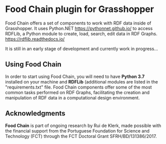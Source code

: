 # Food Chain plugin for Grasshopper

Food Chain offers a set of components to work with RDF data inside of Grasshopper. It uses Python.NET <https://pythonnet.github.io/> to access RDFLib, a Python module to create, load, search, edit data in RDF Graphs. <https://rdflib.readthedocs.io/>

It is still in an early stage of development and currently work in progress...

## Using Food Chain

In order to start using Food Chain, you will need to have **Python 3.7** installed on your machine and **RDFLib** (additional modules are listed in the "requirements.txt" file.
Food Chain components offer some of the most common tasks performed on RDF Graphs, facilitating the creation and manipulation of RDF data in a computational design environment.

## Acknowledgments

**Food Chain** is part of ongoing research by Rui de Klerk, made possible with the financial support from the Portuguese Foundation for Science and Technology (FCT) through the FCT Doctoral Grant SFRH/BD/131386/2017.

